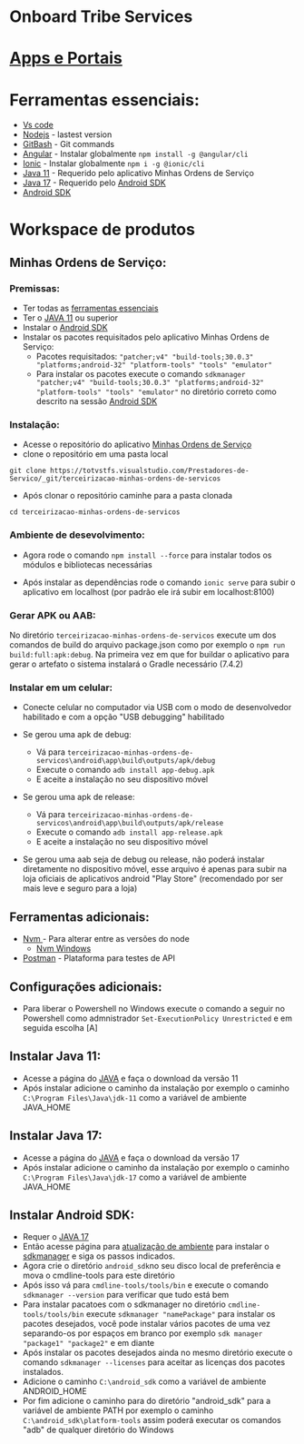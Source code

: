 # Onboard Tribe Services

# [Apps e Portais](./apps-e-portais.md)

# Ferramentas essenciais:

 - [Vs code](https://code.visualstudio.com/download)
 - [Nodejs](https://nodejs.org/en) - lastest version
 - [GitBash](https://git-scm.com/downloads) - Git commands
 - [Angular](https://angular.io/cli) - Instalar globalmente
 `npm install -g @angular/cli` 
 - [Ionic](https://ionicframework.com/) - Instalar globalmente 
 `npm i -g @ionic/cli`
 - [Java 11](#instalar-java-11) - Requerido pelo aplicativo Minhas Ordens de Serviço
 - [Java 17](#instalar-java-17) - Requerido pelo [Android SDK](#instalar-android-sdk)
 - [Android SDK](#instalar-android-sdk)

# Workspace de produtos
## Minhas Ordens de Serviço:

### Premissas:
 - Ter todas as [ferramentas essenciais](#ferramentas-essenciais)
 - Ter o [JAVA 11](#instalar-java-11) ou superior
 - Instalar o [Android SDK](#instalar-android-sdk)
 - Instalar os pacotes requisitados pelo aplicativo Minhas Ordens de Serviço:
    - Pacotes requisitados: `"patcher;v4" "build-tools;30.0.3" "platforms;android-32" "platform-tools" "tools" "emulator"`
    - Para instalar os pacotes execute o comando `sdkmanager "patcher;v4" "build-tools;30.0.3" "platforms;android-32" "platform-tools" "tools" "emulator"` no diretório correto como descrito na sessão [Android SDK](#instalar-android-sdk)
 
### Instalação:

- Acesse o repositório do aplicativo [Minhas Ordens de Serviço](https://totvstfs.visualstudio.com/Prestadores-de-Servico/_git/terceirizacao-minhas-ordens-de-servicos)
- clone o repositório em uma pasta local
```
git clone https://totvstfs.visualstudio.com/Prestadores-de-Servico/_git/terceirizacao-minhas-ordens-de-servicos 
```
 - Após clonar o repositório caminhe para a pasta clonada
 ```
 cd terceirizacao-minhas-ordens-de-servicos
 ```
### Ambiente de desevolvimento:

 - Agora rode o comando `npm install --force` para instalar todos os módulos e bibliotecas necessárias
 
 - Após instalar as dependências rode o comando `ionic serve` para subir o aplicativo em localhost (por padrão ele irá subir em localhost:8100)

### Gerar APK ou AAB:
No diretório `terceirizacao-minhas-ordens-de-servicos` execute um dos comandos de build do arquivo package.json como por exemplo o `npm run build:full:apk:debug`. Na primeira vez em que for buildar o aplicativo para gerar o artefato o sistema instalará o Gradle necessário (7.4.2)

### Instalar em um celular:
 - Conecte celular no computador via USB com o modo de desenvolvedor habilitado e com a opção "USB debugging" habilitado
 
 - Se gerou uma apk de debug:
    - Vá para `terceirizacao-minhas-ordens-de-servicos\android\app\build\outputs/apk/debug`
    - Execute o comando `adb install app-debug.apk`
    - E aceite a instalação no seu dispositivo móvel
    
  - Se gerou uma apk de release: 
    - Vá para `terceirizacao-minhas-ordens-de-servicos\android\app\build\outputs/apk/release`
    - Execute o comando `adb install app-release.apk`
    - E aceite a instalação no seu dispositivo móvel
    
   - Se gerou uma aab seja de debug ou release, não poderá instalar diretamente no dispositivo móvel, esse arquivo é apenas para subir na loja oficiais de aplicativos android "Play Store" (recomendado por ser mais leve e seguro para a loja)
   
## Ferramentas adicionais:
 - [Nvm ](https://github.com/nvm-sh/nvm#installation-and-update) - Para alterar entre as versões do node
    - [Nvm Windows](https://github.com/coreybutler/nvm-windows/releases)
 - [Postman](https://www.postman.com/downloads/) - Plataforma para testes de API
 
## Configurações adicionais:
 - Para liberar o Powershell no Windows execute o comando a seguir no Powershell como admnistrador `Set-ExecutionPolicy Unrestricted` e em seguida escolha [A]

## Instalar Java 11:
 - Acesse a página do [JAVA](https://www.oracle.com/java/technologies/javase/jdk11-archive-downloads.html) e faça o download da versão 11
 - Após instalar adicione o caminho da instalação por exemplo o caminho `C:\Program Files\Java\jdk-11` como a variável de ambiente JAVA_HOME

## Instalar Java 17:
 - Acesse a página do [JAVA](https://www.oracle.com/java/technologies/javase/jdk17-archive-downloads.html) e faça o download da versão 17
 - Após instalar adicione o caminho da instalação por exemplo o caminho `C:\Program Files\Java\jdk-17` como a variável de ambiente JAVA_HOME


## Instalar Android SDK:
 - Requer o [JAVA 17](#instalar-java-17)
 - Então acesse página para [atualização de ambiente](https://developer.android.com/studio/intro/update?hl=pt-br#sdk-manager) para instalar o [sdkmanager](https://developer.android.com/studio/command-line/sdkmanager?hl=pt-br#install) e siga os passos indicados.
 - Agora crie o diretório `android_sdk`no seu disco local de preferência e mova o cmdline-tools para este diretório
 - Após isso vá para `cmdline-tools/tools/bin` e execute o comando `sdkmanager --version` para verificar que tudo está bem
 - Para instalar pacatoes com o sdkmanager no diretório `cmdline-tools/tools/bin` execute `sdkmanager "namePackage"` para instalar os pacotes desejados, você pode instalar vários pacotes de uma vez separando-os por espaços em branco por exemplo `sdk manager "package1" "package2"` e em diante
 - Após instalar os pacotes desejados ainda no mesmo diretório execute o comando `sdkmanager --licenses` para aceitar as licenças dos pacotes instalados.
 - Adicione o caminho `C:\android_sdk` como a variável de ambiente ANDROID_HOME
 - Por fim adicione o caminho para do diretório "android_sdk" para a variável de ambiente PATH por exemplo o caminho `C:\android_sdk\platform-tools` assim poderá executar os comandos "adb" de qualquer diretório do Windows
 
